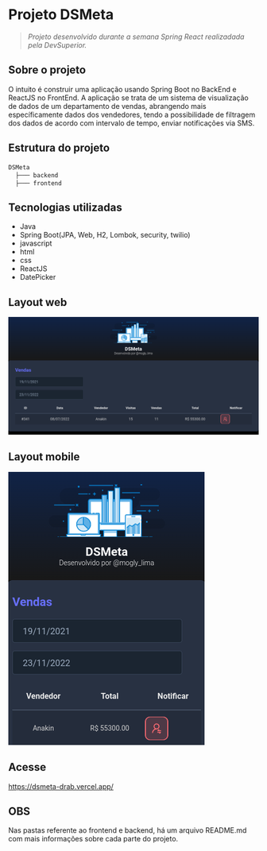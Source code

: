# Projeto DSMeta

> _Projeto desenvolvido durante a semana Spring React realizadada pela DevSuperior._

## Sobre o projeto

O intuito é construir uma aplicação usando Spring Boot no BackEnd e ReactJS no FrontEnd. A aplicação se trata de um sistema de visualização de dados de um departamento de vendas, abrangendo mais específicamente dados dos vendedores, tendo a possibilidade de filtragem dos dados de acordo com intervalo de tempo, enviar notificações via SMS.

## Estrutura do projeto

```
DSMeta
  ├─── backend
  ├─── frontend

```

## Tecnologias utilizadas

- Java
- Spring Boot(JPA, Web, H2, Lombok, security, twilio)
- javascript
- html
- css
- ReactJS
- DatePicker

## Layout web

![Layout WEB](./.img/layout-web.png)

## Layout mobile

![Layout Mobile](./.img/layout-mobile.png)

## Acesse 
https://dsmeta-drab.vercel.app/
## OBS

Nas pastas referente ao frontend e backend, há um arquivo README.md com mais informações sobre cada parte do projeto.
